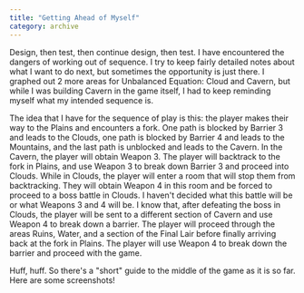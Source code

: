```yaml
---
title: "Getting Ahead of Myself"
category: archive
---
```

Design, then test, then continue design, then test. I have encountered the dangers of working out of sequence. I try to keep fairly detailed notes about what I want to do next, but sometimes the opportunity is just there. I graphed out 2 more areas for Unbalanced Equation: Cloud and Cavern, but while I was building Cavern in the game itself, I had to keep reminding myself what my intended sequence is.

The idea that I have for the sequence of play is this: the player makes their way to the Plains and encounters a fork. One path is blocked by Barrier 3 and leads to the Clouds, one path is blocked by Barrier 4 and leads to the Mountains, and the last path is unblocked and leads to the Cavern. In the Cavern, the player will obtain Weapon 3. The player will backtrack to the fork in Plains, and use Weapon 3 to break down Barrier 3 and proceed into Clouds. While in Clouds, the player will enter a room that will stop them from backtracking. They will obtain Weapon 4 in this room and be forced to proceed to a boss battle in Clouds. I haven't decided what this battle will be or what Weapons 3 and 4 will be. I know that, after defeating the boss in Clouds, the player will be sent to a different section of Cavern and use Weapon 4 to break down a barrier. The player will proceed through the areas Ruins, Water, and a section of the Final Lair before finally arriving back at the fork in Plains. The player will use Weapon 4 to break down the barrier and proceed with the game.

Huff, huff. So there's a "short" guide to the middle of the game as it is so far. Here are some screenshots!